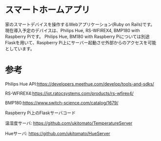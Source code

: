 # スマートホームアプリ

家のスマートデバイスを操作するWebアプリケーション(Ruby on Rails)です。
現在導入予定のデバイスは、Philips Hue, RS-WFIREX4, BMP180 with Raspberry Piです。
Philips Hue,  BM180 with Raspberry Piについては別途Flaskを用いて、Raspberry Pi上にサーバー起動させ外部からのアクセスを可能としています。


# 参考
Philips Hue API:https://developers.meethue.com/develop/tools-and-sdks/

RS-WFIREX4:https://iot.ratocsystems.com/products/rs-wfirex4/

BMP180:https://www.switch-science.com/catalog/1679/

Raspberry Pi上のFlaskサーバコード

温湿度サーバ: https://github.com/ukitomato/TemperatureServer

Hueサーバ: https://github.com/ukitomato/HueServer
